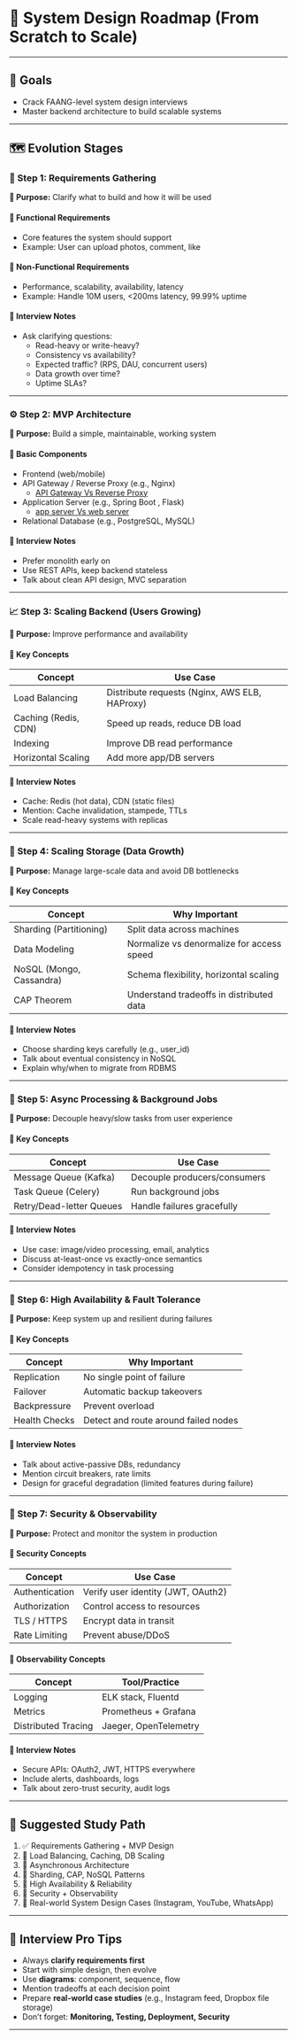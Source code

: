 # 🧱 System Design Roadmap (From Scratch to Scale)

---

## 🎯 Goals

- Crack FAANG-level system design interviews
- Master backend architecture to build scalable systems

---

## 🗺️ Evolution Stages

### 🚩 Step 1: Requirements Gathering

**🎯 Purpose:** Clarify what to build and how it will be used

#### 🔹 Functional Requirements

- Core features the system should support
- Example: User can upload photos, comment, like

#### 🔹 Non-Functional Requirements

- Performance, scalability, availability, latency
- Example: Handle 10M users, <200ms latency, 99.99% uptime

#### 🧠 Interview Notes

- Ask clarifying questions:
  - Read-heavy or write-heavy?
  - Consistency vs availability?
  - Expected traffic? (RPS, DAU, concurrent users)
  - Data growth over time?
  - Uptime SLAs?

---

### ⚙️ Step 2: MVP Architecture

**🎯 Purpose:** Build a simple, maintainable, working system

#### 🔹 Basic Components

- Frontend (web/mobile)
- API Gateway / Reverse Proxy (e.g., Nginx)
  - [API Gateway Vs Reverse Proxy](./apigatewayVsReverseproxy.md)
- Application Server (e.g., Spring Boot , Flask)
  - [app server Vs web server](./webserverVsAppserver.md)
- Relational Database (e.g., PostgreSQL, MySQL)

#### 🧠 Interview Notes

- Prefer monolith early on
- Use REST APIs, keep backend stateless
- Talk about clean API design, MVC separation

---

### 📈 Step 3: Scaling Backend (Users Growing)

**🎯 Purpose:** Improve performance and availability

#### 🔹 Key Concepts

| Concept              | Use Case                                      |
| -------------------- | --------------------------------------------- |
| Load Balancing       | Distribute requests (Nginx, AWS ELB, HAProxy) |
| Caching (Redis, CDN) | Speed up reads, reduce DB load                |
| Indexing             | Improve DB read performance                   |
| Horizontal Scaling   | Add more app/DB servers                       |

#### 🧠 Interview Notes

- Cache: Redis (hot data), CDN (static files)
- Mention: Cache invalidation, stampede, TTLs
- Scale read-heavy systems with replicas

---

### 💾 Step 4: Scaling Storage (Data Growth)

**🎯 Purpose:** Manage large-scale data and avoid DB bottlenecks

#### 🔹 Key Concepts

| Concept                  | Why Important                             |
| ------------------------ | ----------------------------------------- |
| Sharding (Partitioning)  | Split data across machines                |
| Data Modeling            | Normalize vs denormalize for access speed |
| NoSQL (Mongo, Cassandra) | Schema flexibility, horizontal scaling    |
| CAP Theorem              | Understand tradeoffs in distributed data  |

#### 🧠 Interview Notes

- Choose sharding keys carefully (e.g., user_id)
- Talk about eventual consistency in NoSQL
- Explain why/when to migrate from RDBMS

---

### 🧠 Step 5: Async Processing & Background Jobs

**🎯 Purpose:** Decouple heavy/slow tasks from user experience

#### 🔹 Key Concepts

| Concept                  | Use Case                     |
| ------------------------ | ---------------------------- |
| Message Queue (Kafka)    | Decouple producers/consumers |
| Task Queue (Celery)      | Run background jobs          |
| Retry/Dead-letter Queues | Handle failures gracefully   |

#### 🧠 Interview Notes

- Use case: image/video processing, email, analytics
- Discuss at-least-once vs exactly-once semantics
- Consider idempotency in task processing

---

### 🏰 Step 6: High Availability & Fault Tolerance

**🎯 Purpose:** Keep system up and resilient during failures

#### 🔹 Key Concepts

| Concept       | Why Important                        |
| ------------- | ------------------------------------ |
| Replication   | No single point of failure           |
| Failover      | Automatic backup takeovers           |
| Backpressure  | Prevent overload                     |
| Health Checks | Detect and route around failed nodes |

#### 🧠 Interview Notes

- Talk about active-passive DBs, redundancy
- Mention circuit breakers, rate limits
- Design for graceful degradation (limited features during failure)

---

### 🔐 Step 7: Security & Observability

**🎯 Purpose:** Protect and monitor the system in production

#### 🔹 Security Concepts

| Concept        | Use Case                           |
| -------------- | ---------------------------------- |
| Authentication | Verify user identity (JWT, OAuth2) |
| Authorization  | Control access to resources        |
| TLS / HTTPS    | Encrypt data in transit            |
| Rate Limiting  | Prevent abuse/DDoS                 |

#### 🔹 Observability Concepts

| Concept             | Tool/Practice         |
| ------------------- | --------------------- |
| Logging             | ELK stack, Fluentd    |
| Metrics             | Prometheus + Grafana  |
| Distributed Tracing | Jaeger, OpenTelemetry |

#### 🧠 Interview Notes

- Secure APIs: OAuth2, JWT, HTTPS everywhere
- Include alerts, dashboards, logs
- Talk about zero-trust security, audit logs

---

## 🧭 Suggested Study Path

1. ✅ Requirements Gathering + MVP Design
2. 🔄 Load Balancing, Caching, DB Scaling
3. 🧵 Asynchronous Architecture
4. 🧱 Sharding, CAP, NoSQL Patterns
5. 🏰 High Availability & Reliability
6. 🔐 Security + Observability
7. 🔧 Real-world System Design Cases (Instagram, YouTube, WhatsApp)

---

## 🧪 Interview Pro Tips

- Always **clarify requirements first**
- Start with simple design, then evolve
- Use **diagrams**: component, sequence, flow
- Mention tradeoffs at each decision point
- Prepare **real-world case studies** (e.g., Instagram feed, Dropbox file storage)
- Don’t forget: **Monitoring, Testing, Deployment, Security**

---
